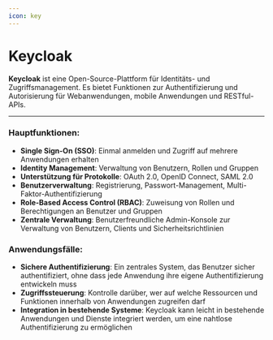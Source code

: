 ```yaml
---
icon: key
---
```


# Keycloak

**Keycloak** ist eine Open-Source-Plattform für Identitäts- und Zugriffsmanagement. Es bietet Funktionen zur Authentifizierung und Autorisierung für Webanwendungen, mobile Anwendungen und RESTful-APIs.

***

### Hauptfunktionen:

* **Single Sign-On (SSO)**: Einmal anmelden und Zugriff auf mehrere Anwendungen erhalten
* **Identity Management**: Verwaltung von Benutzern, Rollen und Gruppen
* **Unterstützung für Protokolle**: OAuth 2.0, OpenID Connect, SAML 2.0
* **Benutzerverwaltung**: Registrierung, Passwort-Management, Multi-Faktor-Authentifizierung
* **Role-Based Access Control (RBAC)**: Zuweisung von Rollen und Berechtigungen an Benutzer und Gruppen
* **Zentrale Verwaltung**: Benutzerfreundliche Admin-Konsole zur Verwaltung von Benutzern, Clients und Sicherheitsrichtlinien

### Anwendungsfälle:

* **Sichere Authentifizierung**: Ein zentrales System, das Benutzer sicher authentifiziert, ohne dass jede Anwendung ihre eigene Authentifizierung entwickeln muss
* **Zugriffssteuerung**: Kontrolle darüber, wer auf welche Ressourcen und Funktionen innerhalb von Anwendungen zugreifen darf
* **Integration in bestehende Systeme**: Keycloak kann leicht in bestehende Anwendungen und Dienste integriert werden, um eine nahtlose Authentifizierung zu ermöglichen
